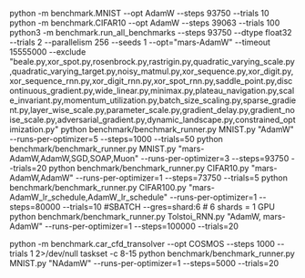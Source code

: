 python -m benchmark.MNIST --opt AdamW --steps 93750 --trials 10
python -m benchmark.CIFAR10 --opt AdamW --steps 39063 --trials 100
python3 -m benchmark.run_all_benchmarks --steps 93750 --dtype float32 --trials 2 --parallelism 256 --seeds 1 --opt="mars-AdamW" --timeout 15555000 --exclude "beale.py,xor_spot.py,rosenbrock.py,rastrigin.py,quadratic_varying_scale.py,quadratic_varying_target.py,noisy_matmul.py,xor_sequence.py,xor_digit.py,xor_sequence_rnn.py,xor_digit_rnn.py,xor_spot_rnn.py,saddle_point.py,discontinuous_gradient.py,wide_linear.py,minimax.py,plateau_navigation.py,scale_invariant.py,momentum_utilization.py,batch_size_scaling.py,sparse_gradient.py,layer_wise_scale.py,parameter_scale.py,gradient_delay.py,gradient_noise_scale.py,adversarial_gradient.py,dynamic_landscape.py,constrained_optimization.py"
python benchmark/benchmark_runner.py MNIST.py "AdamW" --runs-per-optimizer=5 --steps=1000 --trials=50
python benchmark/benchmark_runner.py MNIST.py "mars-AdamW,AdamW,SGD,SOAP,Muon" --runs-per-optimizer=3 --steps=93750 --trials=20
python benchmark/benchmark_runner.py CIFAR10.py "mars-AdamW,AdamW" --runs-per-optimizer=1 --steps=73750 --trials=5
python benchmark/benchmark_runner.py CIFAR100.py "mars-AdamW_lr_schedule,AdamW_lr_schedule" --runs-per-optimizer=1 --steps=80000 --trials=10
#SBATCH --gres=shard:6 # 6 shards = 1 GPU
python benchmark/benchmark_runner.py Tolstoi_RNN.py "AdamW, mars-AdamW" --runs-per-optimizer=1 --steps=100000 --trials=20

python -m benchmark.car_cfd_transolver --opt COSMOS --steps 1000 --trials 1 2>/dev/null
taskset -c 8-15 python benchmark/benchmark_runner.py MNIST.py "NAdamW" --runs-per-optimizer=1 --steps=5000 --trials=20 